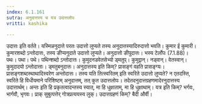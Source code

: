 ```yaml
---
index: 6.1.161
sutra: अनुदात्तस्य च यत्र उदात्तलोपः
vritti: kashika

---
```

उदात्तः इति वर्तते। यस्मिन्ननुदात्ते परतः उदात्तो लुप्यते तस्य अनुदात्तस्यादिरुदात्तो भवति। कुमार ई कुमारी। कुमारशब्दो ऽन्तोदात्तः, तस्य ङीप्यनुदाते उदात्तो लुप्यते। अनुदात्तो ङीपुदात्तः। भस्य टेर्लोपः (7.1.88)। पथः। पथा। पथे। पथिन्शब्दो ऽन्तोदात्तः। कुमुदनडवेतसेभ्यो ड्मतुप्। कुमुद्वान्। नड्वान्। वेतस्वान्। कुमुदादयो ऽन्तोदात्ताः। ड्मतुबनुदात्तः। अनुदात्तस्य इति किम्? प्रासङ्गं वहति प्रासङ्ग्यः। प्रासङ्गशब्दस्थाथादिस्वरेण अन्तोदात्तः। तस्य यति तित्स्वरितम् इति स्वरिते उदात्तो लुप्यते? न एतदस्ति, स्वरिते हि विधीयमाने परिशिष्टम् अनुदात्तम्, तत् कुत उदात्तलोपः। तदेतदनुदात्तग्रहणमादेरनुदात्तस्य उदात्तार्थम्। अन्तः इति हि प्रकृतत्वादन्तस्य स्यात्, मा हि धुक्षाताम्, मा हि धुक्षाथाम्। यत्र इति किम्? भर्गवः, भार्गवौ, भृगवः। प्राक् सुबुत्पत्तेर् गोत्रप्रत्ययस्य लुक्। उदात्तग्रहणं किम्? बैदी और्वी।